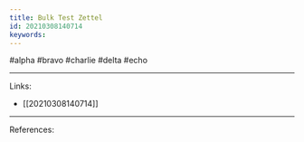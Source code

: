 ```yaml
---
title: Bulk Test Zettel
id: 20210308140714
keywords:
---
```

#alpha #bravo #charlie #delta #echo

---
Links:

- [[20210308140714]]

---
References:
